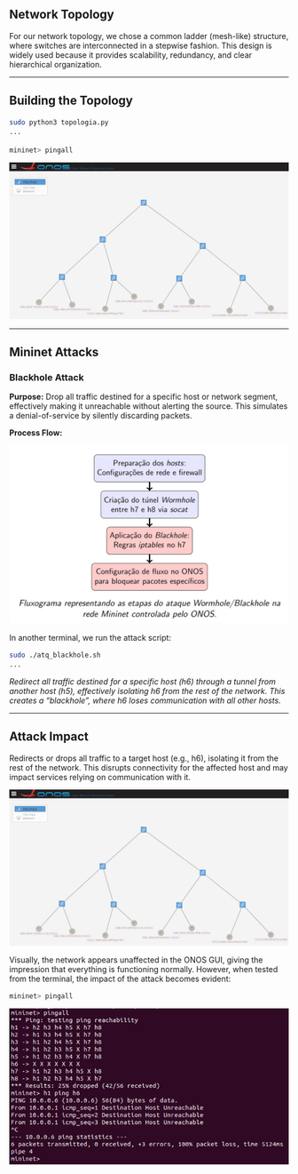 
## Network Topology
For our network topology, we chose a common ladder (mesh-like) structure, where switches are interconnected in a stepwise fashion. This design is widely used because it provides scalability, redundancy, and clear hierarchical organization.

---
## Building the Topology

```bash
sudo python3 topologia.py
...

mininet> pingall
```
![topologia ONOS](images/topologia_no_Onos.jpeg)

---

## Mininet Attacks

### Blackhole Attack

**Purpose:** Drop all traffic destined for a specific host or network segment, effectively making it unreachable without alerting the source. This simulates a denial-of-service by silently discarding packets.

**Process Flow:**

![topologia ONOS](images/Blackhole.jpeg)


In another terminal, we run the attack script:

```bash
sudo ./atq_blackhole.sh
...

```

*Redirect all traffic destined for a specific host (h6) through a tunnel from another host (h5), effectively isolating h6 from the rest of the network. This creates a “blackhole”, where h6 loses communication with all other hosts.*

---
## Attack Impact
Redirects or drops all traffic to a target host (e.g., h6), isolating it from the rest of the network. This disrupts connectivity for the affected host and may impact services relying on communication with it.

![topologia ONOS](images/topologia_no_Onos.jpeg)

Visually, the network appears unaffected in the ONOS GUI, giving the impression that everything is functioning normally. However, when tested from the terminal, the impact of the attack becomes evident:

```bash
mininet> pingall
```

![Script attack conection](images/pos_atq_black.jpeg)
